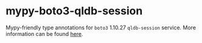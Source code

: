 # mypy-boto3-qldb-session

Mypy-friendly type annotations for `boto3` 1.10.27 `qldb-session` service.
More information can be found [here](https://github.com/vemel/mypy_boto3).
